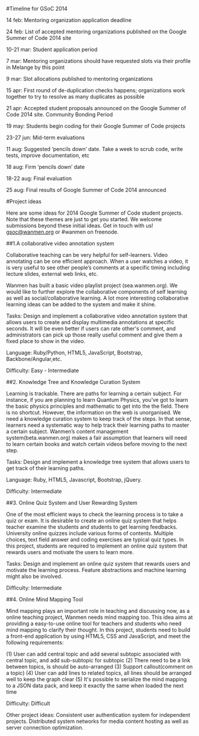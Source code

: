 #Timeline for GSoC 2014

14 feb: Mentoring organization application deadline

24 feb: List of accepted mentoring organizations published on the Google Summer of Code 2014 site

10-21 mar: Student application period

7 mar: Mentoring organizations should have requested slots via their profile in Melange by this point

9 mar: Slot allocations published to mentoring organizations

15 apr: First round of de-duplication checks happens; organizations work together to try to resolve as many duplicates as possible

21 apr: Accepted student proposals announced on the Google Summer of Code 2014 site. Community Bonding Period

19 may: Students begin coding for their Google Summer of Code projects

23-27 jun: Mid-term evaluations

11 aug: Suggested ‘pencils down’ date. Take a week to scrub code, write tests, improve documentation, etc

18 aug: Firm ‘pencils down’ date

18-22 aug: Final evaluation

25 aug: Final results of Google Summer of Code 2014 announced

#Project ideas

Here are some ideas for 2014 Google Summer of Code student projects. Note that these themes are just to get you started. We welcome submissions beyond these initial ideas. Get in touch with us! gsoc@wanmen.org or #wanmen on freenode.

##1.A collaborative video annotation system

Collaborative teaching can be very helpful for self-learners. Video annotating can be one efficient approach. When a user watches a video, it is very useful to see other people’s comments at a specific timing including lecture slides, external web links, etc.

Wanmen has built a basic video playlist project (sea.wanmen.org). We would like to further explore the collaborative components of self learning as well as social/collaborative learning. A lot more interesting collaborative learning ideas can be added to the system and make it shine.

Tasks: Design and implement a collaborative video annotation system that allows users to create and display multimedia annotations at specific seconds. It will be even better if users can rate other's comment, and administrators can pick up those really useful comment and give them a fixed place to show in the video.

Language: Ruby/Python, HTML5, JavaScript, Bootstrap, Backbone/Angular,etc.

Difficulty: Easy - Intermediate

##2. Knowledge Tree and Knowledge Curation System

Learning is trackable. There are paths for learning a certain subject. For instance, if you are planning to learn Quantum Physics, you’ve got to learn the basic physics principles and mathematic to get into the the field. There is no shortcut. However, the information on the web is unorganised. We need a knowledge curation system to keep track of the steps. In that sense, learners need a systematic way to help track their learning paths to master a certain subject.
Wanmen’s content management system(beta.wanmen.org) makes a fair assumption that learners will need to learn certain books and watch certain videos before moving to the next step.

Tasks: Design and implement a knowledge tree system that allows users to get track of their learning paths.

Language: Ruby, HTML5, Javascript, Bootstrap, jQuery.

Difficulty: Intermediate

##3. Online Quiz System and User Rewarding System

One of the most efficient ways to check the learning process is to take a quiz or exam. It is desirable to create an online quiz system that helps teacher examine the students and students to get learning feedbacks. University online quizzes include various forms of contents. Multiple choices, text field answer and coding exercises are typical quiz types. In this project, students are required to implement an online quiz system that rewards users and motivate the users to learn more.

Tasks: Design and implement an online  quiz system that rewards users and motivate the learning process. Feature abstractions and machine learning might also be involved.

Difficulty: Intermediate

##4. Online Mind Mapping Tool

Mind mapping plays an important role in teaching and discussing now, as a online teaching project, Wanmen needs mind mapping too. This idea aims at providing a easy-to-use online tool for teachers and students who need mind mapping to clarify their thought. In this project, students need to build a front-end application by using HTML5, CSS and JavaScript, and meet the following requirements:

(1) User can add central topic and add several subtopic associated with central topic, and add sub-subtopic for subtopic
(2) There need to be a link between topics, is should be auto-arranged
(3) Support callout(comment on a topic) 
(4) User can add lines to related topics, all lines should be arranged well to keep the graph clear
(5) It's possible to serialize the mind mapping to a JSON data pack, and keep it exactly the same when loaded the next time

Difficulty: Difficult

Other project ideas:
Consistent user authentication system for independent projects.
Distributed system networks for media content hosting as well as server connection optimization.




